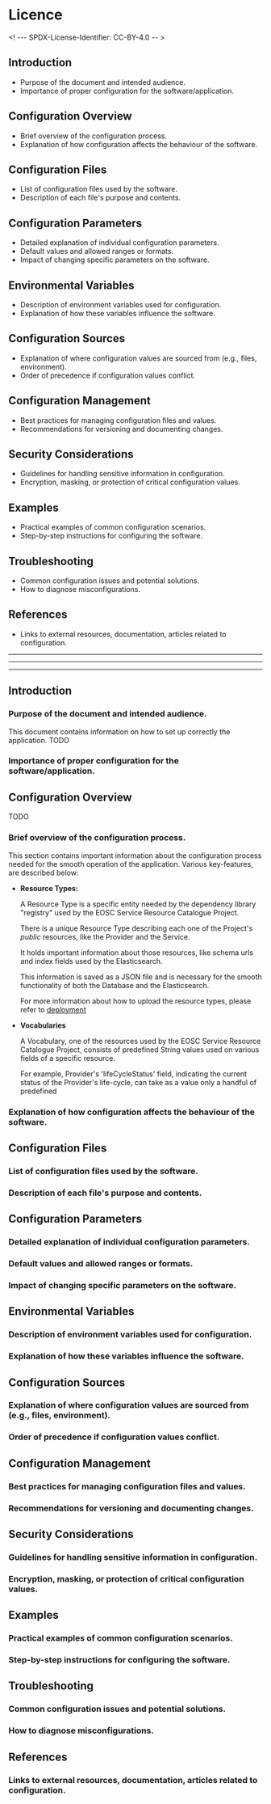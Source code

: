 # Licence

<! --- SPDX-License-Identifier: CC-BY-4.0  -- >

## Introduction

- Purpose of the document and intended audience.
- Importance of proper configuration for the software/application.

## Configuration Overview

- Brief overview of the configuration process.
- Explanation of how configuration affects the behaviour of the software.

## Configuration Files

- List of configuration files used by the software.
- Description of each file's purpose and contents.

## Configuration Parameters

- Detailed explanation of individual configuration parameters.
- Default values and allowed ranges or formats.
- Impact of changing specific parameters on the software.

## Environmental Variables

- Description of environment variables used for configuration.
- Explanation of how these variables influence the software.

## Configuration Sources

- Explanation of where configuration values are sourced from (e.g., files, environment).
- Order of precedence if configuration values conflict.

## Configuration Management

- Best practices for managing configuration files and values.
- Recommendations for versioning and documenting changes.

## Security Considerations

- Guidelines for handling sensitive information in configuration.
- Encryption, masking, or protection of critical configuration values.

## Examples

- Practical examples of common configuration scenarios.
- Step-by-step instructions for configuring the software.

## Troubleshooting

- Common configuration issues and potential solutions.
- How to diagnose misconfigurations.

## References

- Links to external resources, documentation, articles related to configuration.


---

--- 

---


## Introduction

### Purpose of the document and intended audience.
This document contains information on how to set up correctly the application. TODO

### Importance of proper configuration for the software/application.

## Configuration Overview
TODO
### Brief overview of the configuration process.
This section contains important information about the configuration process needed for the smooth operation of the 
application. Various key-features, are described below:
- **Resource Types:**

  A Resource Type is a specific entity needed by the dependency library "registry" used by the EOSC Service Resource 
  Catalogue Project.

  There is a unique Resource Type describing each one of the Project's *public* resources, like the Provider and the 
  Service.

  It holds important information about those resources, like schema urls and index fields used by the Elasticsearch.
  
  This information is saved as a JSON file and is necessary for the smooth functionality of both the Database and the 
  Elasticsearch.

  For more information about how to upload the resource types, please refer to 
  [deployment](deployment.md#add-resourcetypes-(only-the-first-time-you-eploy-the-project))
- **Vocabularies**

  A Vocabulary, one of the resources used by the EOSC Service Resource Catalogue Project, consists of predefined String 
  values used on various fields of a specific resource.

  For example, Provider's 'lifeCycleStatus' field, indicating the current status of the Provider's life-cycle, can take
  as a value only a handful of predefined 

### Explanation of how configuration affects the behaviour of the software.

## Configuration Files

### List of configuration files used by the software.
### Description of each file's purpose and contents.

## Configuration Parameters

### Detailed explanation of individual configuration parameters.
### Default values and allowed ranges or formats.
### Impact of changing specific parameters on the software.

## Environmental Variables

### Description of environment variables used for configuration.
### Explanation of how these variables influence the software.

## Configuration Sources

### Explanation of where configuration values are sourced from (e.g., files, environment).
### Order of precedence if configuration values conflict.

## Configuration Management

### Best practices for managing configuration files and values.
### Recommendations for versioning and documenting changes.

## Security Considerations

### Guidelines for handling sensitive information in configuration.
### Encryption, masking, or protection of critical configuration values.

## Examples

### Practical examples of common configuration scenarios.
### Step-by-step instructions for configuring the software.

## Troubleshooting

### Common configuration issues and potential solutions.
### How to diagnose misconfigurations.

## References

### Links to external resources, documentation, articles related to configuration.